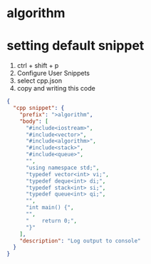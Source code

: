 # algorithm

# setting default snippet

1. ctrl + shift + p
2. Configure User Snippets
3. select cpp.json
4. copy and writing this code

```JSON
{
  "cpp snippet": {
    "prefix": ">algorithm",
    "body": [
      "#include<iostream>",
      "#include<vector>",
      "#include<algorithm>",
      "#include<stack>",
      "#include<queue>",
      "",
      "using namespace std;",
      "typedef vector<int> vi;",
      "typedef deque<int> di;",
      "typedef stack<int> si;",
      "typedef queue<int> qi;",
      "",
      "int main() {",
      "",
      "    return 0;",
      "}"
    ],
    "description": "Log output to console"
  }
}

```
